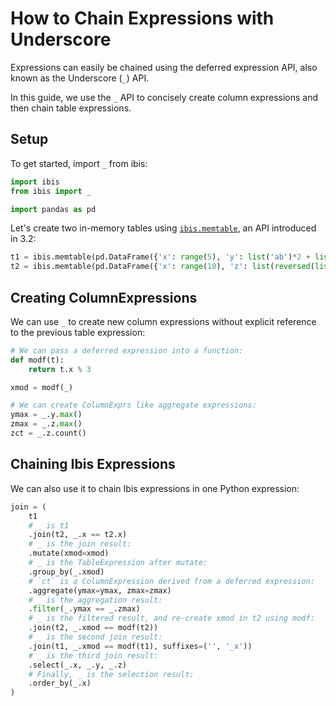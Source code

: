 # How to Chain Expressions with Underscore

Expressions can easily be chained using the deferred expression API, also known as the Underscore (`_`) API.

In this guide, we use the `_` API to concisely create column expressions and then chain table expressions.

## Setup

To get started, import `_` from ibis:

```python
import ibis
from ibis import _

import pandas as pd
```

Let's create two in-memory tables using [`ibis.memtable`](memtable-join.md), an API introduced in 3.2:

```python
t1 = ibis.memtable(pd.DataFrame({'x': range(5), 'y': list('ab')*2 + list('e')}))
t2 = ibis.memtable(pd.DataFrame({'x': range(10), 'z': list(reversed(list('ab')*2 + list('e')))*2}))
```

## Creating ColumnExpressions

We can use `_` to create new column expressions without explicit reference to the previous table expression:

```python
# We can pass a deferred expression into a function:
def modf(t):
    return t.x % 3

xmod = modf(_)

# We can create ColumnExprs like aggregate expressions:
ymax = _.y.max()
zmax = _.z.max()
zct = _.z.count()
```

## Chaining Ibis Expressions

We can also use it to chain Ibis expressions in one Python expression:

```python
join = (
    t1
    # _ is t1
    .join(t2, _.x == t2.x)
    # _ is the join result:
    .mutate(xmod=xmod)
    # _ is the TableExpression after mutate:
    .group_by(_.xmod)
    # `ct` is a ColumnExpression derived from a deferred expression:
    .aggregate(ymax=ymax, zmax=zmax)
    # _ is the aggregation result:
    .filter(_.ymax == _.zmax)
    # _ is the filtered result, and re-create xmod in t2 using modf:
    .join(t2, _.xmod == modf(t2))
    # _ is the second join result:
    .join(t1, _.xmod == modf(t1), suffixes=('', '_x'))
    # _ is the third join result:
    .select(_.x, _.y, _.z)
    # Finally, _ is the selection result:
    .order_by(_.x)
)
```

